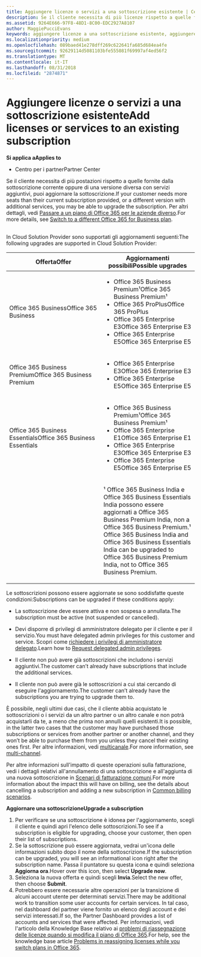 ```yaml
---
title: Aggiungere licenze o servizi a una sottoscrizione esistente | Centro
description: Se il cliente necessita di più licenze rispetto a quelle fornite dalla sottoscrizione corrente oppure di una versione diversa con servizi aggiuntivi, puoi aggiornare la sottoscrizione.
ms.assetid: 9264E666-97F8-48D1-8C00-EDC2927A8107
author: MaggiePucciEvans
keywords: aggiungere licenze a una sottoscrizione esistente, aggiungere postazioni a una sottoscrizione esistente, modificare una sottoscrizione, cambiare una sottoscrizione, acquistare ulteriori licenze per un cliente
ms.localizationpriority: medium
ms.openlocfilehash: 089baed41e278dff269c622641fa685d684ea4fe
ms.sourcegitcommit: 92629114d5081103bfe555081f69997af4ed56f2
ms.translationtype: MT
ms.contentlocale: it-IT
ms.lasthandoff: 08/31/2018
ms.locfileid: "2874871"
---
```

# <a name="add-licenses-or-services-to-an-existing-subscription"></a><span data-ttu-id="7062f-104">Aggiungere licenze o servizi a una sottoscrizione esistente</span><span class="sxs-lookup"><span data-stu-id="7062f-104">Add licenses or services to an existing subscription</span></span>

**<span data-ttu-id="7062f-105">Si applica a</span><span class="sxs-lookup"><span data-stu-id="7062f-105">Applies to</span></span>**

-  <span data-ttu-id="7062f-106">Centro per i partner</span><span class="sxs-lookup"><span data-stu-id="7062f-106">Partner Center</span></span>

<span data-ttu-id="7062f-107">Se il cliente necessita di più postazioni rispetto a quelle fornite dalla sottoscrizione corrente oppure di una versione diversa con servizi aggiuntivi, puoi aggiornare la sottoscrizione.</span><span class="sxs-lookup"><span data-stu-id="7062f-107">If your customer needs more seats than their current subscription provided, or a different version with additional services, you may be able to upgrade the subscription.</span></span> <span data-ttu-id="7062f-108">Per altri dettagli, vedi [Passare a un piano di Office 365 per le aziende diverso](http://go.microsoft.com/fwlink/p/?LinkId=723577).</span><span class="sxs-lookup"><span data-stu-id="7062f-108">For more details, see [Switch to a different Office 365 for Business plan](http://go.microsoft.com/fwlink/p/?LinkId=723577).</span></span>

## <a href="" id="upgradesubscription"></a>


<span data-ttu-id="7062f-109">In Cloud Solution Provider sono supportati gli aggiornamenti seguenti:</span><span class="sxs-lookup"><span data-stu-id="7062f-109">The following upgrades are supported in Cloud Solution Provider:</span></span>

<table>
<colgroup>
<col width="50%" />
<col width="50%" />
</colgroup>
<thead>
<tr class="header">
<th><span data-ttu-id="7062f-110">Offerta</span><span class="sxs-lookup"><span data-stu-id="7062f-110">Offer</span></span></th>
<th><span data-ttu-id="7062f-111">Aggiornamenti possibili</span><span class="sxs-lookup"><span data-stu-id="7062f-111">Possible upgrades</span></span></th>
</tr>
</thead>
<tbody>
<tr class="odd">
<td><span data-ttu-id="7062f-112">Office 365 Business</span><span class="sxs-lookup"><span data-stu-id="7062f-112">Office 365 Business</span></span></td>
<td><ul>
<li><span data-ttu-id="7062f-113">Office 365 Business Premium¹</span><span class="sxs-lookup"><span data-stu-id="7062f-113">Office 365 Business Premium¹</span></span></li>
<li><span data-ttu-id="7062f-114">Office 365 ProPlus</span><span class="sxs-lookup"><span data-stu-id="7062f-114">Office 365 ProPlus</span></span></li>
<li><span data-ttu-id="7062f-115">Office 365 Enterprise E3</span><span class="sxs-lookup"><span data-stu-id="7062f-115">Office 365 Enterprise E3</span></span></li>
<li><span data-ttu-id="7062f-116">Office 365 Enterprise E5</span><span class="sxs-lookup"><span data-stu-id="7062f-116">Office 365 Enterprise E5</span></span></li>
</ul></td>
</tr>
<tr class="even">
<td><span data-ttu-id="7062f-117">Office 365 Business Premium</span><span class="sxs-lookup"><span data-stu-id="7062f-117">Office 365 Business Premium</span></span></td>
<td><ul>
<li><span data-ttu-id="7062f-118">Office 365 Enterprise E3</span><span class="sxs-lookup"><span data-stu-id="7062f-118">Office 365 Enterprise E3</span></span></li>
<li><span data-ttu-id="7062f-119">Office 365 Enterprise E5</span><span class="sxs-lookup"><span data-stu-id="7062f-119">Office 365 Enterprise E5</span></span></li>
</ul></td>
</tr>
<tr class="odd">
<td><span data-ttu-id="7062f-120">Office 365 Business Essentials</span><span class="sxs-lookup"><span data-stu-id="7062f-120">Office 365 Business Essentials</span></span></td>
<td><ul>
<li><span data-ttu-id="7062f-121">Office 365 Business Premium¹</span><span class="sxs-lookup"><span data-stu-id="7062f-121">Office 365 Business Premium¹</span></span></li>
<li><span data-ttu-id="7062f-122">Office 365 Enterprise E1</span><span class="sxs-lookup"><span data-stu-id="7062f-122">Office 365 Enterprise E1</span></span></li>
<li><span data-ttu-id="7062f-123">Office 365 Enterprise E3</span><span class="sxs-lookup"><span data-stu-id="7062f-123">Office 365 Enterprise E3</span></span></li>
<li><span data-ttu-id="7062f-124">Office 365 Enterprise E5</span><span class="sxs-lookup"><span data-stu-id="7062f-124">Office 365 Enterprise E5</span></span></li>
</ul></td>
</tr>
<tr class="even">
<td></td>
<td><p><span data-ttu-id="7062f-125">¹ Office 365 Business India e Office 365 Business Essentials India possono essere aggiornati a Office 365 Business Premium India, non a Office 365 Business Premium.</span><span class="sxs-lookup"><span data-stu-id="7062f-125">¹ Office 365 Business India and Office 365 Business Essentials India can be upgraded to Office 365 Business Premium India, not to Office 365 Business Premium.</span></span></p></td>
</tr>
</tbody>
</table>

 

<span data-ttu-id="7062f-126">Le sottoscrizioni possono essere aggiornate se sono soddisfatte queste condizioni:</span><span class="sxs-lookup"><span data-stu-id="7062f-126">Subscriptions can be upgraded if these conditions apply:</span></span>

-   <span data-ttu-id="7062f-127">La sottoscrizione deve essere attiva e non sospesa o annullata.</span><span class="sxs-lookup"><span data-stu-id="7062f-127">The subscription must be active (not suspended or cancelled).</span></span>

-   <span data-ttu-id="7062f-128">Devi disporre di privilegi di amministratore delegato per il cliente e per il servizio.</span><span class="sxs-lookup"><span data-stu-id="7062f-128">You must have delegated admin privileges for this customer and service.</span></span> <span data-ttu-id="7062f-129">Scopri come [richiedere i privilegi di amministratore delegato](request-a-relationship-with-a-customer.md).</span><span class="sxs-lookup"><span data-stu-id="7062f-129">Learn how to [Request delegated admin privileges](request-a-relationship-with-a-customer.md).</span></span>

-   <span data-ttu-id="7062f-130">Il cliente non può avere già sottoscrizioni che includono i servizi aggiuntivi.</span><span class="sxs-lookup"><span data-stu-id="7062f-130">The customer can’t already have subscriptions that include the additional services.</span></span>

-   <span data-ttu-id="7062f-131">Il cliente non può avere già le sottoscrizioni a cui stai cercando di eseguire l'aggiornamento.</span><span class="sxs-lookup"><span data-stu-id="7062f-131">The customer can’t already have the subscriptions you are trying to upgrade them to.</span></span>

<span data-ttu-id="7062f-132">È possibile, negli ultimi due casi, che il cliente abbia acquistato le sottoscrizioni o i servizi da un altro partner o un altro canale e non potrà acquistarli da te, a meno che prima non annulli quelli esistenti.</span><span class="sxs-lookup"><span data-stu-id="7062f-132">It is possible, in the latter two cases that the customer may have purchased those subscriptions or services from another partner or another channel, and they won’t be able to purchase them from you unless they cancel their existing ones first.</span></span> <span data-ttu-id="7062f-133">Per altre informazioni, vedi [multicanale](multichannel.md).</span><span class="sxs-lookup"><span data-stu-id="7062f-133">For more information, see [multi-channel](multichannel.md).</span></span>

<span data-ttu-id="7062f-134">Per altre informazioni sull'impatto di queste operazioni sulla fatturazione, vedi i dettagli relativi all'annullamento di una sottoscrizione e all'aggiunta di una nuova sottoscrizione in [Scenari di fatturazione comuni](common-billing-scenarios.md).</span><span class="sxs-lookup"><span data-stu-id="7062f-134">For more information about the impact this will have on billing, see the details about cancelling a subscription and adding a new subscription in [Common billing scenarios](common-billing-scenarios.md).</span></span>

**<span data-ttu-id="7062f-135">Aggiornare una sottoscrizione</span><span class="sxs-lookup"><span data-stu-id="7062f-135">Upgrade a subscription</span></span>**

1.  <span data-ttu-id="7062f-136">Per verificare se una sottoscrizione è idonea per l'aggiornamento, scegli il cliente e quindi apri l'elenco delle sottoscrizioni.</span><span class="sxs-lookup"><span data-stu-id="7062f-136">To see if a subscription is eligible for upgrading, choose your customer, then open their list of subscriptions.</span></span>
2.  <span data-ttu-id="7062f-137">Se la sottoscrizione può essere aggiornata, vedrai un'icona delle informazioni subito dopo il nome della sottoscrizione.</span><span class="sxs-lookup"><span data-stu-id="7062f-137">If the subscription can be upgraded, you will see an informational icon right after the subscription name.</span></span> <span data-ttu-id="7062f-138">Passa il puntatore su questa icona e quindi seleziona **Aggiorna ora**.</span><span class="sxs-lookup"><span data-stu-id="7062f-138">Hover over this icon, then select **Upgrade now**.</span></span>
3.  <span data-ttu-id="7062f-139">Seleziona la nuova offerta e quindi scegli **Invia**.</span><span class="sxs-lookup"><span data-stu-id="7062f-139">Select the new offer, then choose **Submit**.</span></span>
4.  <span data-ttu-id="7062f-140">Potrebbero essere necessarie altre operazioni per la transizione di alcuni account utente per determinati servizi.</span><span class="sxs-lookup"><span data-stu-id="7062f-140">There may be additional work to transition some user accounts for certain services.</span></span> <span data-ttu-id="7062f-141">In tal caso, nel dashboard del partner viene fornito un elenco degli account e dei servizi interessati.</span><span class="sxs-lookup"><span data-stu-id="7062f-141">If so, the Partner Dashboard provides a list of accounts and services that were affected.</span></span> <span data-ttu-id="7062f-142">Per informazioni, vedi l'articolo della Knowledge Base relativo ai [problemi di riassegnazione delle licenze quando si modifica il piano di Office 365](http://go.microsoft.com/fwlink/p/?LinkId=723576).</span><span class="sxs-lookup"><span data-stu-id="7062f-142">For help, see the knowledge base article [Problems in reassigning licenses while you switch plans in Office 365](http://go.microsoft.com/fwlink/p/?LinkId=723576).</span></span>

 

 



